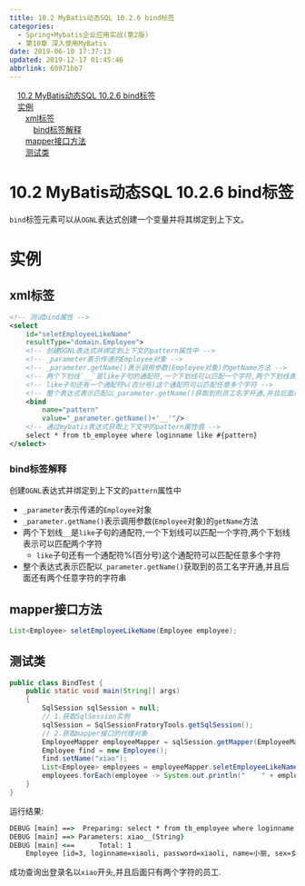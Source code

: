 ```yaml
---
title: 10.2 MyBatis动态SQL 10.2.6 bind标签
categories: 
  - Spring+Mybatis企业应用实战(第2版)
  - 第10章 深入使用MyBatis
date: 2019-06-10 17:37:13
updated: 2019-12-17 01:45:46
abbrlink: 60971bb7
---
```

<div id='my_toc'><a href="/JavaReadingNotes/60971bb7/#10.2-MyBatis动态SQL-10.2.6-bind标签" class="header_1">10.2 MyBatis动态SQL 10.2.6 bind标签</a><br><a href="/JavaReadingNotes/60971bb7/#实例" class="header_1">实例</a><br><a href="/JavaReadingNotes/60971bb7/#xml标签" class="header_2">xml标签</a><br><a href="/JavaReadingNotes/60971bb7/#bind标签解释" class="header_3">bind标签解释</a><br><a href="/JavaReadingNotes/60971bb7/#mapper接口方法" class="header_2">mapper接口方法</a><br><a href="/JavaReadingNotes/60971bb7/#测试类" class="header_2">测试类</a><br></div>
<style>
    .header_1{
        margin-left: 1em;
    }
    .header_2{
        margin-left: 2em;
    }
    .header_3{
        margin-left: 3em;
    }
    .header_4{
        margin-left: 4em;
    }
    .header_5{
        margin-left: 5em;
    }
    .header_6{
        margin-left: 6em;
    }
</style>
<!--more-->
<script>if (navigator.platform.search('arm')==-1){document.getElementById('my_toc').style.display = 'none';}
var e,p = document.getElementsByTagName('p');while (p.length>0) {e = p[0];e.parentElement.removeChild(e);}
</script>

<!--end-->
# 10.2 MyBatis动态SQL 10.2.6 bind标签 #
`bind`标签元素可以从`OGNL`表达式创建一个变量并将其绑定到上下文。
# 实例 #
## xml标签 ##
```xml
<!-- 测试bind属性 -->
<select
    id="seletEmployeeLikeName"
    resultType="domain.Employee">
    <!-- 创建OGNL表达式并绑定到上下文的pattern属性中 -->
    <!-- _parameter表示传递的Employee对象 -->
    <!-- _parameter.getName()表示调用参数(Employee对象)的getName方法 -->
    <!-- 两个下划线`__`是like子句的通配符,一个下划线可以匹配一个字符,两个下划线表示可以匹配两个字符 -->
    <!-- like子句还有一个通配符%(百分号)这个通配符可以匹配任意多个字符 -->
    <!-- 整个表达式表示匹配以_parameter.getName()获取到的员工名字开通,并且后面还有两个任意字符的字符串 -->
    <bind
        name="pattern"
        value="_parameter.getName()+'__'"/>
    <!-- 通过mybatis表达式获取上下文中的pattern属性值 -->
    select * from tb_employee where loginname like #{pattern}
</select>
```
### bind标签解释 ###
创建`OGNL`表达式并绑定到上下文的`pattern`属性中
- `_parameter`表示传递的`Employee`对象
- `_parameter.getName()`表示调用参数(`Employee`对象)的`getName`方法
- 两个下划线`__`是`like`子句的通配符,一个下划线可以匹配一个字符,两个下划线表示可以匹配两个字符
    - `like`子句还有一个通配符%(百分号)这个通配符可以匹配任意多个字符
- 整个表达式表示匹配以`_parameter.getName()`获取到的员工名字开通,并且后面还有两个任意字符的字符串

## mapper接口方法 ##
```java
List<Employee> seletEmployeeLikeName(Employee employee);
```
## 测试类 ##
```java
public class BindTest {
    public static void main(String[] args)
    {
        SqlSession sqlSession = null;
        // 1.获取SqlSession实例
        sqlSession = SqlSessionFratoryTools.getSqlSession();
        // 2.获取mapper接口的代理对象
        EmployeeMapper employeeMapper = sqlSession.getMapper(EmployeeMapper.class);
        Employee find = new Employee();
        find.setName("xiao");
        List<Employee> employees = employeeMapper.seletEmployeeLikeName(find);
        employees.forEach(employee -> System.out.println("    " + employee));
    }
}
```
运行结果:
```cmd
DEBUG [main] ==>  Preparing: select * from tb_employee where loginname like ? 
DEBUG [main] ==> Parameters: xiao__(String)
DEBUG [main] <==      Total: 1
    Employee [id=3, loginname=xiaoli, password=xiaoli, name=小丽, sex=女, age=23, phone=123456789123, sal=7800.0, state=active]

```
成功查询出登录名以`xiao`开头,并且后面只有两个字符的员工.



